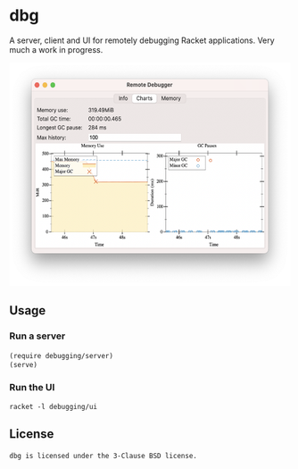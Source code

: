 # dbg

A server, client and UI for remotely debugging Racket applications.
Very much a work in progress.

<center>
  <img src="https://github.com/Bogdanp/racket-dbg/raw/master/media/screenshot.png" alt="screenshot" width="600" height="400" />
</center>

## Usage
### Run a server

```racket
(require debugging/server)
(serve)
```

### Run the UI

    racket -l debugging/ui

## License

    dbg is licensed under the 3-Clause BSD license.
